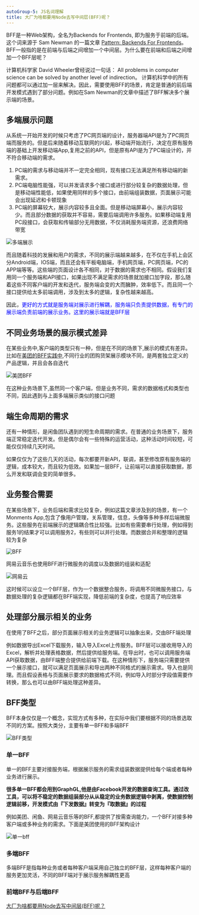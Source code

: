 ```yaml
---
autoGroup-5: JS名词理解
title: 大厂为啥都要用Node去写中间层(BFF)呢？
---
```

BFF是一种Web架构，全名为Backends for Frontends, 即为服务于前端的后端。这个词来源于 Sam Newman 的一篇文章 [Pattern: Backends For Frontends](https://samnewman.io/patterns/architectural/bff/)。BFF一般指的是在前端与后端之间增加一个中间层。为什么要在前端和后端之间增加一个BFF层呢？

计算机科学家 David Wheeler曾经说过一句话： All problems in computer science can be solved by another level of indirection。 计算机科学中的所有问题都可以通过加一层来解决。因此，需要使用BFF的场景，肯定是普通的前后端开发模式遇到了部分问题。例如在Sam Newman的文章中描述了BFF解决多个展示端的场景。

## 多端展示问题
从系统一开始开发的时候只考虑了PC网页端的设计，服务器端API是为了PC网页端而服务的。但是后来随着移动互联网的兴起，移动端开始流行，决定在原有服务端的基础上开发移动端App,复用之前的API，但是原有API是为了PC端设计的，并不符合移动端的需求。
1. PC端的需求与移动端并不一定完全相同，现有接口无法满足所有移动端的新需求。
2. PC端电脑性能强，可以并发请求多个接口或进行部分较复杂的数据处理，但是移动端性能低，如果使用同样的多个接口，由前端组装数据，页面展示可能会出现延迟和卡顿现象
3. PC端的屏幕较大，展示内容较多且全面。但是移动端屏幕小，展示内容较少。而且部分数据的获取并不容易，需要后端调用许多服务。如果移动端复用PC段接口，会获取和传输部分无用数据，不仅消耗服务端资源，还浪费网络带宽

![多端展示](./images/d48c07a01c6b4cc498eeb05cccbea1ce~tplv-k3u1fbpfcp-zoom-in-crop-mark_1512_0_0_0.png)

而且随着科技的发展和用户的需求，不同的展示端越来越多，在不仅在手机上会区分Android端，IOS端，而且还会有平板电脑端，手机网页端，PC网页端，PC的APP端等等。这些端的页面设计各不相同，对于数据的需求也不相同。假设我们复用同一个服务端和API接口，如果出现不满足需求的场景就加接口加字段，那么随着这些不同客户端的开发和迭代，服务端会变的大而臃肿，效率低下。而且同一个接口提供给太多前端调用，涉及到太多的逻辑，复杂性越来越高。

因此，<span style="color: blue">更好的方式就是服务端对展示进行解耦，服务端只负责提供数据，有专门的展示端负责前端的展示业务。这里的展示端就是BFF层</span>

## 不同业务场景的展示模式差异
在某些业务中,客户端的类型只有一种，但是在不同的场景下,展示的模式有差异。比如在[美团的BFF实践中](https://mp.weixin.qq.com/s/mhM9tfWBlIuMVkZQ-6C0Tw),不同行业的团购货架展示模块不同，是两套独立定义的产品逻辑，并且会各自迭代

![美团BFF](./images/e44bafffda554d0e8fd50e0534d20209~tplv-k3u1fbpfcp-zoom-in-crop-mark_1512_0_0_0.png)

在这种业务场景下,虽然同一个客户端，但是业务不同，需求的数据格式和类型也不同，因此遇到与上面多端展示类似的接口问题

## 端生命周期的需求
还有一种情形，是闲鱼团队遇到的短生命周期的需求。在普通的业务场景下，服务端正常稳定迭代开发。但是偶尔会有一些特殊的运营活动，这种活动时间较短，可能仅仅持续几天时间。

如果仅仅为了这些几天的活动，每次都要开新API，联调，甚至修改原有服务端的逻辑，成本较大，而且较为低效。如果加一层BFF，让前端可以直接获取数据，那么开发和联调会变的简单很多。

## 业务整合需要
在某些场景下，业务后端和需求比较复杂，例如这篇文章涉及到的场景，有一个Monments App,包含了像用户管理，关系管理，信息，头像等多种多样后端微服务。这些服务在前端展示的逻辑耦合性比较强。比如有些需要串行处理，例如得到服务1的结果才可以调用服务2，有些则可以并行处理。而数据合并和整理的逻辑较为复杂

![BFF](./images/dc717f4fe8e84146b4e6fa2f9510ab29~tplv-k3u1fbpfcp-zoom-in-crop-mark_1512_0_0_0.png)

网易云音乐也使用BFF进行微服务的调度以及数据的组装和适配

![网易云](./images/43587032bab34966a9191d2c10c92030~tplv-k3u1fbpfcp-zoom-in-crop-mark_1512_0_0_0.png)

这时候可以设立一个BFF层，作为一个数据整合服务，将调用不同微服务接口，与数据处理的复杂逻辑都在BFF端实现，降低前端的复杂度，也提高了响应效率

## 处理部分展示相关的业务
在使用了BFF之后，部分页面展示相关的业务逻辑可以抽象出来，交由BFF端处理

例如数据导出Excel下载服务，输入导入Excel上传服务。BFF层可以接收用导入的Excel，解析并处理表格数据，然后提供给服务端。在导出时，也可以调用服务端API获取数据，由BFF端整合提供给前端下载。在这种情形下，服务端只需要提供一个展示接口，就可以满足页面展示和导出两种不同格式的展示需求。导入也是同理。而且假设表格与页面展示要求的数据格式不同，例如导入时部分字段值需要作转换，那么也可以由BFF端处理这种差异。

## BFF类型
BFF本身仅仅是一个概念，实现方式有多种，在实际中我们要根据不同的场景选取不同的方案。按照大类分，主要有单一BFF和多端BFF

![BFF类型](./images/c9b5f54ca313431a949dbd256b270174~tplv-k3u1fbpfcp-zoom-in-crop-mark_1512_0_0_0.png)

### 单一BFF
单一的BFF主要对接服务端，根据展示服务的需求组装数据提供给每个端或者每种业务进行展示。

**很多单一BFF都会用到GraphGL,他是由Facebook开发的数据查询工具。通过改工具，可以将不稳定的数据组装部分从从稳定的业务数据逻辑中剥离，使数据控制逻辑前移，开发模式由『下发数据』转变为『取数据』的过程**

例如美团、闲鱼、网易云音乐等的BFF,都提供了按需查询能力，一个BFF对接多种客户端或多种业务的需求。下面是美团使用的BFF架构设计

![单一bff](./images/41db03c738da41cf8143406824b64a88~tplv-k3u1fbpfcp-zoom-in-crop-mark_1512_0_0_0.png)

### 多端BFF
多端BFF是指每种业务或者每种客户端采用自己独立的BFF层，这样每种客户端的服务更加灵活，不同的BFF端对于展示服务解耦性更高

### 前端BFF与后端BFF



[大厂为啥都要用Node去写中间层(BFF)呢？](https://juejin.cn/post/7240404579133128760#heading-6)